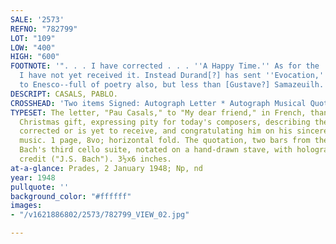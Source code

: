 ```yaml
---
SALE: '2573'
REFNO: "782799"
LOT: "109"
LOW: "400"
HIGH: "600"
FOOTNOTE: '". . . I have corrected . . . ''A Happy Time.'' As for the ''Lament,''
  I have not yet received it. Instead Durand[?] has sent ''Evocation,'' dedicated
  to Enesco--full of poetry also, but less than [Gustave?] Samazeuilh. . . ."'
DESCRIPT: CASALS, PABLO.
CROSSHEAD: 'Two items Signed: Autograph Letter * Autograph Musical Quotation.'
TYPESET: The letter, "Pau Casals," to "My dear friend," in French, thanking for the
  Christmas gift, expressing pity for today's composers, describing the works he has
  corrected or is yet to receive, and congratulating him on his sincere and beautiful
  music. 1 page, 8vo; horizontal fold. The quotation, two bars from the prelude of
  Bach's third cello suite, notated on a hand-drawn stave, with holograph composer
  credit ("J.S. Bach"). 3½x6 inches.
at-a-glance: Prades, 2 January 1948; Np, nd
year: 1948
pullquote: ''
background_color: "#ffffff"
images:
- "/v1621886802/2573/782799_VIEW_02.jpg"

---
```

